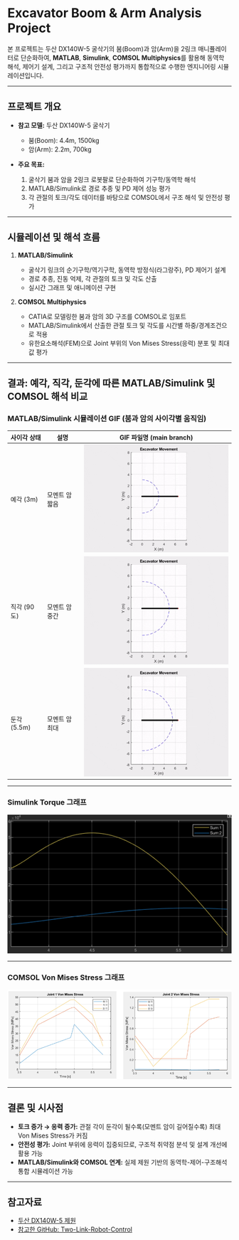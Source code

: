 # Excavator Boom & Arm Analysis Project

본 프로젝트는 두산 DX140W-5 굴삭기의 붐(Boom)과 암(Arm)을 2링크 매니퓰레이터로 단순화하여, **MATLAB**, **Simulink**, **COMSOL Multiphysics**를 활용해 동역학 해석, 제어기 설계, 그리고 구조적 안전성 평가까지 통합적으로 수행한 엔지니어링 시뮬레이션입니다.

---

## 프로젝트 개요

- **참고 모델:** 두산 DX140W-5 굴삭기  
  - 붐(Boom): 4.4m, 1500kg  
  - 암(Arm): 2.2m, 700kg

- **주요 목표:**  
  1. 굴삭기 붐과 암을 2링크 로봇팔로 단순화하여 기구학/동역학 해석  
  2. MATLAB/Simulink로 경로 추종 및 PD 제어 성능 평가  
  3. 각 관절의 토크/각도 데이터를 바탕으로 COMSOL에서 구조 해석 및 안전성 평가

---

## 시뮬레이션 및 해석 흐름

1. **MATLAB/Simulink**  
   - 굴삭기 링크의 순기구학/역기구학, 동역학 방정식(라그랑주), PD 제어기 설계  
   - 경로 추종, 진동 억제, 각 관절의 토크 및 각도 산출  
   - 실시간 그래프 및 애니메이션 구현

2. **COMSOL Multiphysics**  
   - CATIA로 모델링한 붐과 암의 3D 구조를 COMSOL로 임포트  
   - MATLAB/Simulink에서 산출한 관절 토크 및 각도를 시간별 하중/경계조건으로 적용  
   - 유한요소해석(FEM)으로 Joint 부위의 Von Mises Stress(응력) 분포 및 최대값 평가

---

## 결과: 예각, 직각, 둔각에 따른 MATLAB/Simulink 및 COMSOL 해석 비교

### MATLAB/Simulink 시뮬레이션 GIF (붐과 암의 사이각별 움직임)

| 사이각 상태 | 설명          | GIF 파일명 (main branch) |
|-------------|---------------|--------------------------|
| 예각 (3m)   | 모멘트 암 짧음 | ![예각](3m.gif)          |
| 직각 (90도) | 모멘트 암 중간 | ![직각](90degrees.gif)   |
| 둔각 (5.5m) | 모멘트 암 최대 | ![둔각](5.5m.gif)        |

---

### Simulink Torque 그래프

![Simulink Torque Graph](Torque.png)

---

### COMSOL Von Mises Stress 그래프

![COMSOL Stress Graph](Von_Mises_Stress_Graphs.png)

---

## 결론 및 시사점

- **토크 증가 → 응력 증가:** 관절 각이 둔각이 될수록(모멘트 암이 길어질수록) 최대 Von Mises Stress가 커짐  
- **안전성 평가:** Joint 부위에 응력이 집중되므로, 구조적 취약점 분석 및 설계 개선에 활용 가능  
- **MATLAB/Simulink와 COMSOL 연계:** 실제 제원 기반의 동역학-제어-구조해석 통합 시뮬레이션 가능

---

## 참고자료

- [두산 DX140W-5 제원](https://blog.naver.com/PostView.nhn?blogId=cetec16&logNo=221088986488)  
- [참고한 GitHub: Two-Link-Robot-Control](https://github.com/AminPmi/Two-Link-Robot-Control)
